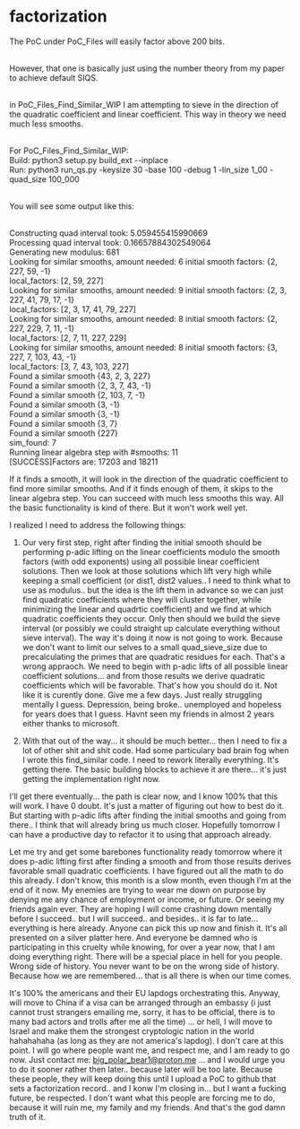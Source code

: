 # factorization

The PoC under PoC_Files will easily factor above 200 bits. </br></br>

However, that one is basically just using the number theory from my paper to achieve default SIQS. </br></br>

in PoC_Files_Find_Similar_WIP I am attempting to sieve in the direction of the quadratic coefficient and linear coefficient. This way in theory we need much less smooths.</br></br>

For PoC_Files_Find_Similar_WIP:</br>
Build: python3 setup.py build_ext --inplace</br>
Run: python3 run_qs.py -keysize 30 -base 100 -debug 1 -lin_size 1_00 -quad_size 100_000</br></br>

You will see some output like this:</br></br>

Constructing quad interval took: 5.059455415990669</br>
Processing quad interval took: 0.16657884302549064</br>
Generating new modulus:  681</br>
Looking for similar smooths, amount needed: 6 initial smooth factors: {2, 227, 59, -1}</br>
local_factors:  [2, 59, 227]</br>
Looking for similar smooths, amount needed: 9 initial smooth factors: {2, 3, 227, 41, 79, 17, -1}</br>
local_factors:  [2, 3, 17, 41, 79, 227]</br>
Looking for similar smooths, amount needed: 8 initial smooth factors: {2, 227, 229, 7, 11, -1}</br>
local_factors:  [2, 7, 11, 227, 229]</br>
Looking for similar smooths, amount needed: 8 initial smooth factors: {3, 227, 7, 103, 43, -1}</br>
local_factors:  [3, 7, 43, 103, 227]</br>
Found a similar smooth {43, 2, 3, 227}</br>
Found a similar smooth {2, 3, 7, 43, -1}</br>
Found a similar smooth {2, 103, 7, -1}</br>
Found a similar smooth {3, -1}</br>
Found a similar smooth {3, -1}</br>
Found a similar smooth {3, 7}</br>
Found a similar smooth {227}</br>
sim_found:  7</br>
Running linear algebra step with #smooths:  11</br>
[SUCCESS]Factors are: 17203 and 18211</br>

If it finds a smooth, it will look in the direction of  the quadratic coefficient to find more similar smooths. And if it finds enough of them, it skips to the linear algebra step. You can succeed with much less smooths this way.
All the basic functionality is kind of there. But it won't work well yet.

I realized I need to address the following things:

1. Our very first step, right after finding the initial smooth should be performing p-adic lifting on the linear coefficients modulo the smooth factors (with odd exponents) using all possible linear coefficient solutions.
   Then we look at those solutions which lift very high while keeping a small coefficient (or dist1, dist2 values.. I need to think what to use as modulus.. but the idea is the lift them in advance so we can just find quadratic coefficients where they will cluster together, while minimizing the linear and quadrtic coefficient) and we find at which quadratic coefficients they occur. Only then should we build the sieve interval (or possibly we could straight up calculate everything without sieve interval). The way it's doing it now is not going to work. Because we don't want to limit our selves to a small quad_sieve_size due to precalculating the primes that are quadratic residues for each. That's a wrong appraoch. We need to begin with p-adic lifts of all possible linear coefficient solutions... and from those results we derive quadratic coefficients which will be favorable. That's how you should do it. Not like it is curently done. Give me a few days. Just really struggling mentally I guess. Depression, being broke.. unemployed and hopeless for years does that I guess. Havnt seen my friends in almost 2 years either thanks to microsoft.

2. With that out of the way... it should be much better... then I need to fix a lot of other shit and shit code. Had some particulary bad brain fog when I wrote this find_similar code. I need to rework literally everything.  It's getting there. The basic building blocks to achieve it are there... it's just getting the implementation right now.

I'll get there eventually... the path is clear now, and I know 100% that this will work. I have 0 doubt. It's just a matter of figuring out how to best do it. But starting with p-adic lifts after finding the initial smooths and going from there.. I think that will already bring us much closer. Hopefully tomorrow I can have a productive day to refactor it to using that approach already.

Let me try and get some barebones functionality ready tomorrow where it does p-adic lifting first after finding a smooth and from those results derives favorable small quadratic coefficients. I have figured out all the math to do this already. I don't know, this month is a slow month, even though I'm at the end of it now. My enemies are trying to wear me down on purpose by denying me any chance of employment or income, or future. Or seeing my friends again ever. They are hoping I will come crashing down mentally before I succeed.. but I will succeed.. and besides.. it is far to late... everything is here already. Anyone can pick this up now and finish it. It's all presented on a silver platter here. And everyone be damned who is participating in this cruelty while knowing, for over a year now, that I am doing everything right. There will be a special place in hell for you people. Wrong side of history. You never want to be on the wrong side of history. Because how we are remembered... that is all there is when our time comes.

It's 100% the americans and their EU lapdogs orchestrating this. Anyway, will move to China if a visa can be arranged through an embassy (i just cannot trust strangers emailing me, sorry, it has to be official, there is to many bad actors and trolls after me all the time) ... or hell, I will move to Israel and make them the strongest cryptologic nation in the world hahahahaha (as long as they are not america's lapdog). I don't care at this point. I will go where people want me, and respect me, and I am ready to go now. Just contact me: big_polar_bear1@proton.me ... and I would urge you to do it sooner rather then later.. because later will be too late. Because these people, they will keep doing this until I upload a PoC to github that sets a factorization record.. and I konw I'm closing in... but I want a fucking future, be respected. I don't want what this people are forcing me to do, because it will ruin me, my family and my friends. And that's the god damn truth of it.

